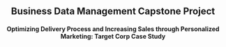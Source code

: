 <div align='center' >
  <h2>Business Data Management Capstone Project</h2>
  <h4>Optimizing Delivery Process and Increasing Sales through Personalized Marketing: Target Corp Case Study</h4>
</div>
